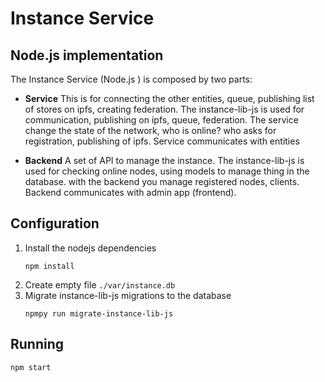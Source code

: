 # Instance Service
## Node.js implementation
The Instance Service (Node.js ) is composed by two parts:

* **Service** This is for connecting the other entities, queue, publishing list of stores on ipfs, creating federation. The instance-lib-js is used for communication, publishing on ipfs, queue, federation. The service change the state of the network, who is online? who asks for registration, publishing of ipfs. Service communicates with entities


* **Backend** A set of API to manage the instance. The instance-lib-js is used for checking online nodes, using models to manage thing in the database. with the backend you manage registered nodes, clients. Backend communicates with admin app (frontend).

## Configuration
1. Install the nodejs dependencies
    ```
    npm install
    ```
3. Create empty file `./var/instance.db`
2. Migrate instance-lib-js migrations to the database
    ```
    npmpy run migrate-instance-lib-js
    ```

## Running
```
npm start
```
